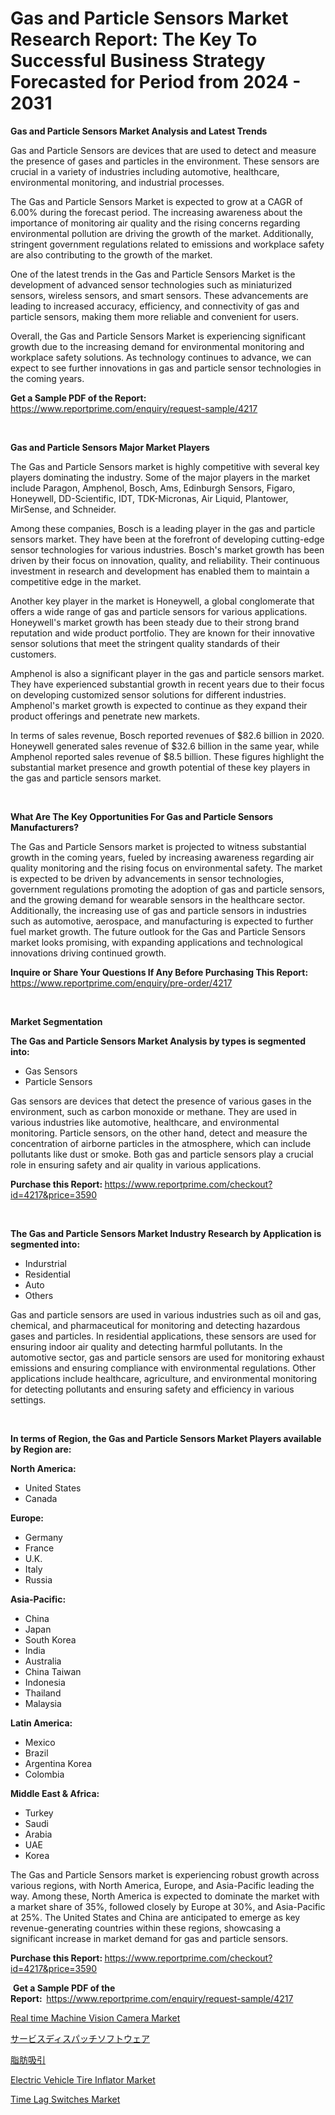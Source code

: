 <p><h1>Gas and Particle Sensors Market Research Report: The Key To Successful Business Strategy Forecasted for Period from 2024 - 2031</h1></p><p><strong>Gas and Particle Sensors Market Analysis and Latest Trends</strong></p>
<p><p>Gas and Particle Sensors are devices that are used to detect and measure the presence of gases and particles in the environment. These sensors are crucial in a variety of industries including automotive, healthcare, environmental monitoring, and industrial processes.</p><p>The Gas and Particle Sensors Market is expected to grow at a CAGR of 6.00% during the forecast period. The increasing awareness about the importance of monitoring air quality and the rising concerns regarding environmental pollution are driving the growth of the market. Additionally, stringent government regulations related to emissions and workplace safety are also contributing to the growth of the market.</p><p>One of the latest trends in the Gas and Particle Sensors Market is the development of advanced sensor technologies such as miniaturized sensors, wireless sensors, and smart sensors. These advancements are leading to increased accuracy, efficiency, and connectivity of gas and particle sensors, making them more reliable and convenient for users.</p><p>Overall, the Gas and Particle Sensors Market is experiencing significant growth due to the increasing demand for environmental monitoring and workplace safety solutions. As technology continues to advance, we can expect to see further innovations in gas and particle sensor technologies in the coming years.</p></p>
<p><strong>Get a Sample PDF of the Report:&nbsp;</strong> <a href="https://www.reportprime.com/enquiry/request-sample/4217">https://www.reportprime.com/enquiry/request-sample/4217</a></p>
<p>&nbsp;</p>
<p><strong>Gas and Particle Sensors Major Market Players</strong></p>
<p><p>The Gas and Particle Sensors market is highly competitive with several key players dominating the industry. Some of the major players in the market include Paragon, Amphenol, Bosch, Ams, Edinburgh Sensors, Figaro, Honeywell, DD-Scientific, IDT, TDK-Micronas, Air Liquid, Plantower, MirSense, and Schneider.</p><p>Among these companies, Bosch is a leading player in the gas and particle sensors market. They have been at the forefront of developing cutting-edge sensor technologies for various industries. Bosch's market growth has been driven by their focus on innovation, quality, and reliability. Their continuous investment in research and development has enabled them to maintain a competitive edge in the market.</p><p>Another key player in the market is Honeywell, a global conglomerate that offers a wide range of gas and particle sensors for various applications. Honeywell's market growth has been steady due to their strong brand reputation and wide product portfolio. They are known for their innovative sensor solutions that meet the stringent quality standards of their customers.</p><p>Amphenol is also a significant player in the gas and particle sensors market. They have experienced substantial growth in recent years due to their focus on developing customized sensor solutions for different industries. Amphenol's market growth is expected to continue as they expand their product offerings and penetrate new markets.</p><p>In terms of sales revenue, Bosch reported revenues of $82.6 billion in 2020. Honeywell generated sales revenue of $32.6 billion in the same year, while Amphenol reported sales revenue of $8.5 billion. These figures highlight the substantial market presence and growth potential of these key players in the gas and particle sensors market.</p></p>
<p>&nbsp;</p>
<p><strong>What Are The Key Opportunities For Gas and Particle Sensors Manufacturers?</strong></p>
<p><p>The Gas and Particle Sensors market is projected to witness substantial growth in the coming years, fueled by increasing awareness regarding air quality monitoring and the rising focus on environmental safety. The market is expected to be driven by advancements in sensor technologies, government regulations promoting the adoption of gas and particle sensors, and the growing demand for wearable sensors in the healthcare sector. Additionally, the increasing use of gas and particle sensors in industries such as automotive, aerospace, and manufacturing is expected to further fuel market growth. The future outlook for the Gas and Particle Sensors market looks promising, with expanding applications and technological innovations driving continued growth.</p></p>
<p><strong>Inquire or Share Your Questions If Any Before Purchasing This Report:</strong> <a href="https://www.reportprime.com/enquiry/pre-order/4217">https://www.reportprime.com/enquiry/pre-order/4217</a></p>
<p>&nbsp;</p>
<p><strong>Market Segmentation</strong></p>
<p><strong>The Gas and Particle Sensors Market Analysis by types is segmented into:</strong></p>
<p><ul><li>Gas Sensors</li><li>Particle Sensors</li></ul></p>
<p><p>Gas sensors are devices that detect the presence of various gases in the environment, such as carbon monoxide or methane. They are used in various industries like automotive, healthcare, and environmental monitoring. Particle sensors, on the other hand, detect and measure the concentration of airborne particles in the atmosphere, which can include pollutants like dust or smoke. Both gas and particle sensors play a crucial role in ensuring safety and air quality in various applications.</p></p>
<p><strong>Purchase this Report:&nbsp;</strong><a href="https://www.reportprime.com/checkout?id=4217&price=3590">https://www.reportprime.com/checkout?id=4217&price=3590</a></p>
<p>&nbsp;</p>
<p><strong>The Gas and Particle Sensors Market Industry Research by Application is segmented into:</strong></p>
<p><ul><li>Indurstrial</li><li>Residential</li><li>Auto</li><li>Others</li></ul></p>
<p><p>Gas and particle sensors are used in various industries such as oil and gas, chemical, and pharmaceutical for monitoring and detecting hazardous gases and particles. In residential applications, these sensors are used for ensuring indoor air quality and detecting harmful pollutants. In the automotive sector, gas and particle sensors are used for monitoring exhaust emissions and ensuring compliance with environmental regulations. Other applications include healthcare, agriculture, and environmental monitoring for detecting pollutants and ensuring safety and efficiency in various settings.</p></p>
<p>&nbsp;</p>
<p><strong>In terms of Region, the Gas and Particle Sensors Market Players available by Region are:</strong></p>
<p>
    <p> <strong> North America: </strong>
        <ul>
            <li>United States</li>
            <li>Canada</li>
        </ul>
        </p> 
    <p> <strong> Europe: </strong>
        <ul>
            <li>Germany</li>
            <li>France</li>
            <li>U.K.</li>
            <li>Italy</li>
            <li>Russia</li>
        </ul>
        </p> 
    <p> <strong> Asia-Pacific: </strong>
        <ul>
            <li>China</li>
            <li>Japan</li>
            <li>South Korea</li>
            <li>India</li>
            <li>Australia</li>
            <li>China Taiwan</li>
            <li>Indonesia</li>
            <li>Thailand</li>
            <li>Malaysia</li>
        </ul>
        </p> 
    <p> <strong> Latin America: </strong>
        <ul>
            <li>Mexico</li>
            <li>Brazil</li>
            <li>Argentina Korea</li>
            <li>Colombia</li>
        </ul>
        </p> 
    <p> <strong> Middle East & Africa: </strong>
        <ul>
            <li>Turkey</li>
            <li>Saudi</li>
            <li>Arabia</li>
            <li>UAE</li>
            <li>Korea</li>
        </ul>
    </p>
    </p>
<p><p>The Gas and Particle Sensors market is experiencing robust growth across various regions, with North America, Europe, and Asia-Pacific leading the way. Among these, North America is expected to dominate the market with a market share of 35%, followed closely by Europe at 30%, and Asia-Pacific at 25%. The United States and China are anticipated to emerge as key revenue-generating countries within these regions, showcasing a significant increase in market demand for gas and particle sensors.</p></p>
<p><strong>Purchase this Report: </strong><a href="https://www.reportprime.com/checkout?id=4217&price=3590">https://www.reportprime.com/checkout?id=4217&price=3590</a></p>
<p>&nbsp;<strong>Get a Sample PDF of the Report:&nbsp;&nbsp;</strong><a href="https://www.reportprime.com/enquiry/request-sample/4217">https://www.reportprime.com/enquiry/request-sample/4217</a></p>
<p><strong></strong></p>
<p><p><a href="https://github.com/okotobwrhuteie/Market-Research-Report-List-1/blob/main/real-time-machine-vision-camera-market.md">Real time Machine Vision Camera Market</a></p><p><a href="https://medium.com/@lonnierami89675202/%E3%83%87%E3%82%B3%E3%83%BC%E3%83%87%E3%82%A3%E3%83%B3%E3%82%B0%E3%82%B5%E3%83%BC%E3%83%93%E3%82%B9%E3%83%87%E3%82%A3%E3%82%B9%E3%83%91%E3%83%83%E3%83%81%E3%82%BD%E3%83%95%E3%83%88%E3%82%A6%E3%82%A7%E3%82%A2%E3%81%AE%E5%B8%82%E5%A0%B4%E3%83%A1%E3%83%88%E3%83%AA%E3%82%AF%E3%82%B9-%E5%B8%82%E5%A0%B4%E3%82%B7%E3%82%A7%E3%82%A2-%E3%83%88%E3%83%AC%E3%83%B3%E3%83%89-%E6%88%90%E9%95%B7%E3%83%91%E3%82%BF%E3%83%BC%E3%83%B3-18de424d2d27">サービスディスパッチソフトウェア</a></p><p><a href="https://github.com/ycmtqqhvk3273/Market-Research-Report-List-1/blob/main/583352415035.md">脂肪吸引</a></p><p><a href="https://issuu.com/reportprime-2/docs/electric-vehicle-tire-inflator-market-size-2030.pp">Electric Vehicle Tire Inflator Market</a></p><p><a href="https://github.com/myacatherineblakecaczo9vcsw/Market-Research-Report-List-2/blob/main/time-lag-switches-market.md">Time Lag Switches Market</a></p></p>